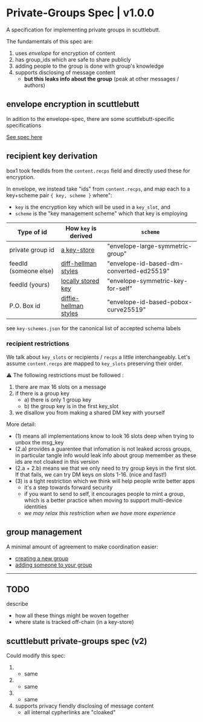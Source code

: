 # Private-Groups Spec | v1.0.0

A specification for implementing private groups in scuttlebutt.

The fundamentals of this spec are:

1. uses _envelope_ for encryption of content
2. has group_ids which are safe to share publicly
3. adding people to the group is done with group's knowledge
4. supports disclosing of message content
    - **but this leaks info about the group** (peak at other messages / authors)

## envelope encryption in scuttlebutt

In adition to the envelope-spec, there are some scuttlebutt-specific specifications

[See spec here](./encryption/README.md)


## recipient key derivation

box1 took feedIds from the `content.recps` field and directly used these for encryption.

In envelope, we instead take "ids" from `content.recps`, and map each to a key+scheme pair `{ key, scheme }` where":
- `key` is the encryption key which will be used in a `key_slot`, and 
- `scheme` is the "key management scheme" which that key is employing

Type of id            | How `key` is derived                               | `scheme`
----------------------|----------------------------------------------------|-----------------------------------------
private group id      | [a key-store](./group/group-id/README.md)          | "envelope-large-symmetric-group"
feedId (someone else) | [diff-hellman styles](./direct-messages/README.md) | "envelope-id-based-dm-converted-ed25519"
feedId (yours)        | [locally stored key](./direct-messages/README.md)  | "envelope-symmetric-key-for-self"
P.O. Box id           | [diffie-hellman styles](./po-box/README.md)        | "envelope-id-based-pobox-curve25519"

see `key-schemes.json` for the canonical list of accepted schema labels

### recipient restrictions

We talk about `key_slots` or recipients / `recps` a little interchangeably.
Let's assume `content.recps` are mapped to `key_slots` preserving their order.

:warning: The following restrictions must be followed :

1. there are max 16 slots on a message
2. if there is a group key
    - a) there is only 1 group key
    - b) the group key is in the first key_slot
3. we disallow you from making a shared DM key with yourself

More detail:
- (1) means all implementations know to look 16 slots deep when trying to unbox the msg_key
- (2.a) provides a guarentee that infomation is not leaked across groups, in particular tangle info would leak info about group memember as these ids are not cloaked in this version
- (2.a + 2.b) means we that we only need to try group keys in the first slot. If that fails, we can try DM keys on slots 1-16. (nice and fast!)
- (3) is a tight restriction which we think will help people write better apps
    - it's a step towards forward security
    - if you want to send to self, it encourages people to mint a group, which is a better practice when moving to support multi-device identities
    - _we may relax this restriction when we have more experience_

## group management

A minimal amount of agreement to make coordination easier:
- [creating a new group](./group/init/README.md)
- [adding someone to your group](./group/add-member/README.md)


---

## TODO

describe
- how all these things might be woven together
- where state is tracked off-chain (in a key-store)


## scuttlebutt private-groups spec (v2)

Could modify this spec:
1. - same
2. - same
3. - same
4. supports privacy fiendly disclosing of message content
    - all internal cypherlinks are "cloaked"


